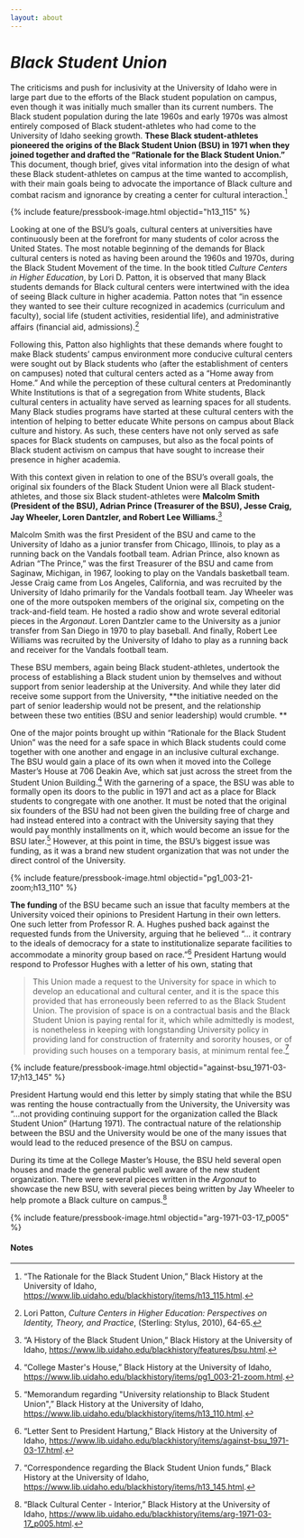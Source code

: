 ```yaml
---
layout: about
---
```

# _Black Student Union_ ##

The criticisms and push for inclusivity at the University of Idaho were in large part due to the efforts of the Black student population on campus, even though it was initially much smaller than its current numbers. The Black student population during the late 1960s and early 1970s was almost entirely composed of Black student-athletes who had come to the University of Idaho seeking growth. **These Black student-athletes pioneered the origins of the Black Student Union (BSU) in 1971 when they joined together and drafted the “Rationale for the Black Student Union.”**  This document, though brief, gives vital information into the design of what these Black student-athletes on campus at the time wanted to accomplish, with their main goals being to advocate the importance of Black culture and combat racism and ignorance by creating a center for cultural interaction.[^118]  

{% include feature/pressbook-image.html objectid="h13_115" %}

Looking at one of the BSU’s goals, cultural centers at universities have continuously been at the forefront for many students of color across the United States. The most notable beginning of the demands for Black cultural centers is noted as having been around the 1960s and 1970s, during the Black Student Movement of the time. In the book titled _Culture Centers in Higher Education_, by Lori D. Patton, it is observed that many Black students demands for Black cultural centers were intertwined with the idea of seeing Black culture in higher academia. Patton notes that “in essence they wanted to see their culture recognized in academics (curriculum and faculty), social life (student activities, residential life), and administrative affairs (financial aid, admissions).[^119]

Following this, Patton also highlights that these demands where fought to make Black students’ campus environment more conducive cultural centers were sought out by Black students who (after the establishment of centers on campuses) noted that cultural centers acted as a “Home away from Home.”  And while the perception of these cultural centers at Predominantly White Institutions is that of a segregation from White students, Black cultural centers in actuality have served as learning spaces for all students. Many Black studies programs have started at these cultural centers with the intention of helping to better educate White persons on campus about Black culture and history. As such, these centers have not only served as safe spaces for Black students on campuses, but also as the focal points of Black student activism on campus that have sought to increase their presence in higher academia.

With this context given in relation to one of the BSU’s overall goals, the original six founders of the Black Student Union were all Black student-athletes, and those six Black student-athletes were **Malcolm Smith (President of the BSU), Adrian Prince (Treasurer of the BSU), Jesse Craig, Jay Wheeler, Loren Dantzler, and Robert Lee Williams.**[^120]  

Malcolm Smith was the first President of the BSU and came to the University of Idaho as a junior transfer from Chicago, Illinois, to play as a running back on the Vandals football team. Adrian Prince, also known as Adrian “The Prince,” was the first Treasurer of the BSU and came from Saginaw, Michigan, in 1967, looking to play on the Vandals basketball team. Jesse Craig came from Los Angeles, California, and was recruited by the University of Idaho primarily for the Vandals football team. Jay Wheeler was one of the more outspoken members of the original six, competing on the track-and-field team. He hosted a radio show and wrote several editorial pieces in the _Argonaut_. Loren Dantzler came to the University as a junior transfer from San Diego in 1970 to play baseball. And finally, Robert Lee Williams was recruited by the University of Idaho to play as a running back and receiver for the Vandals football team. 

These BSU members, again being Black student-athletes, undertook the process of establishing a Black student union by themselves and without support from senior leadership at the University. And while they later did receive some support from the University, **the initiative needed on the part of senior leadership would not be present, and the relationship between these two entities (BSU and senior leadership) would crumble. **

One of the major points brought up within “Rationale for the Black Student Union” was the need for a safe space in which Black students could come together with one another and engage in an inclusive cultural exchange. The BSU would gain a place of its own when it moved into the College Master’s House at 706 Deakin Ave, which sat just across the street from the Student Union Building.[^121] With the garnering of a space, the BSU was able to formally open its doors to the public in 1971 and act as a place for Black students to congregate with one another. It must be noted that the original six founders of the BSU had not been given the building free of charge and had instead entered into a contract with the University saying that they would pay monthly installments on it, which would become an issue for the BSU later.[^122] However, at this point in time, the BSU’s biggest issue was funding, as it was a brand new student organization that was not under the direct control of the University. 

{% include feature/pressbook-image.html objectid="pg1_003-21-zoom;h13_110" %}

**The funding** of the BSU became such an issue that faculty members at the University voiced their opinions to President Hartung in their own letters. One such letter from Professor R. A. Hughes pushed back against the requested funds from the University, arguing that he believed “... it contrary to the ideals of democracy for a state to institutionalize separate facilities to accommodate a minority group based on race.”[^123] President Hartung would respond to Professor Hughes with a letter of his own, stating that

> This Union made a request to the University for space in which to develop an educational and cultural center, and it is the space this provided that has erroneously been referred to as the Black Student Union. The provision of space is on a contractual basis and the Black Student Union is paying rental for it, which while admittedly is modest, is nonetheless in keeping with longstanding University policy in providing land for construction of fraternity and sorority houses, or of providing such houses on a temporary basis, at minimum rental fee.[^124]

{% include feature/pressbook-image.html objectid="against-bsu_1971-03-17;h13_145" %}

President Hartung would end this letter by simply stating that while the BSU was renting the house contractually from the University, the University was “...not providing continuing support for the organization called the Black Student Union” (Hartung 1971). The contractual nature of the relationship between the BSU and the University would be one of the many issues that would lead to the reduced presence of the BSU on campus. 

During its time at the College Master’s House, the BSU held several open houses and made the general public well aware of the new student organization. There were several pieces written in the _Argonaut_ to showcase the new BSU, with several pieces being written by Jay Wheeler to help promote a Black culture on campus.[^125]  

{% include feature/pressbook-image.html objectid="arg-1971-03-17_p005" %}


#### Notes ####

[^118]:
     “The Rationale for the Black Student Union,” Black History at the University of Idaho, <https://www.lib.uidaho.edu/blackhistory/items/h13_115.html>.

[^119]:
     Lori Patton, _Culture Centers in Higher Education: Perspectives on Identity, Theory, and Practice_, (Sterling: Stylus, 2010), 64-65.

[^120]:
     “A History of the Black Student Union,” Black History at the University of Idaho, <https://www.lib.uidaho.edu/blackhistory/features/bsu.html>.

[^121]:
     “College Master's House,” Black History at the University of Idaho, <https://www.lib.uidaho.edu/blackhistory/items/pg1_003-21-zoom.html>.

[^122]:
     “Memorandum regarding "University relationship to Black Student Union",” Black History at the University of Idaho, <https://www.lib.uidaho.edu/blackhistory/items/h13_110.html>.

[^123]:
     “Letter Sent to President Hartung,” Black History at the University of Idaho, <https://www.lib.uidaho.edu/blackhistory/items/against-bsu_1971-03-17.html>.

[^124]:
     “Correspondence regarding the Black Student Union funds,” Black History at the University of Idaho, <https://www.lib.uidaho.edu/blackhistory/items/h13_145.html>.

[^125]:
     “Black Cultural Center - Interior,” Black History at the University of Idaho, <https://www.lib.uidaho.edu/blackhistory/items/arg-1971-03-17_p005.html>.
